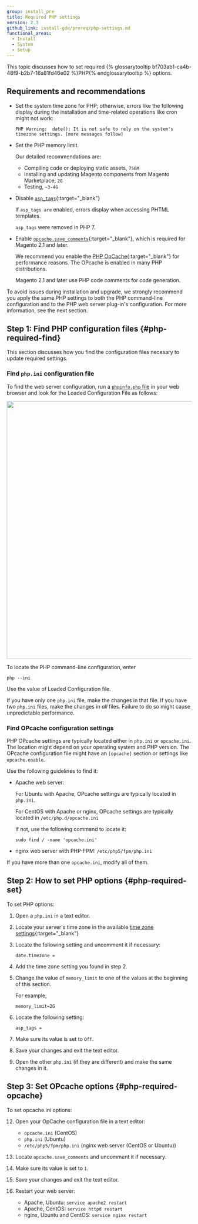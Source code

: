 ```yaml
---
group: install_pre
title: Required PHP settings
version: 2.3
github_link: install-gde/prereq/php-settings.md
functional_areas:
  - Install
  - System
  - Setup
---
```


This topic discusses how to set required {% glossarytooltip bf703ab1-ca4b-48f9-b2b7-16a81fd46e02 %}PHP{% endglossarytooltip %} options.

## Requirements and recommendations

*	Set the system time zone for PHP; otherwise, errors like the following display during the installation and time-related operations like cron might not work:

		PHP Warning:  date(): It is not safe to rely on the system's timezone settings. [more messages follow]

*	Set the PHP memory limit.

	Our detailed recommendations are:

	*	Compiling code or deploying static assets, `756M`
    *	Installing and updating Magento components from Magento Marketplace, `2G`
    *	Testing, `~3-4G`
*	Disable [`asp_tags`](http://php.net/manual/en/ini.core.php#ini.asp-tags){:target="_blank"}

	If `asp_tags are` enabled, errors display when accessing PHTML templates.

	`asp_tags` were removed in PHP 7.
*	Enable [`opcache.save_comments`](http://php.net/manual/en/opcache.configuration.php#ini.opcache.save_comments){:target="_blank"}, which is required for Magento 2.1 and later. 

	We recommend you enable the [PHP OpCache](http://php.net/manual/en/intro.opcache.php){:target="_blank"} for performance reasons. The OPcache is enabled in many PHP distributions.

	Magento 2.1 and later use PHP code comments for code generation.

<div class="bs-callout bs-callout-warning">
    <p>To avoid issues during installation and upgrade, we strongly recommend you apply the same PHP settings to both the PHP command-line configuration and to the PHP web server plug-in's configuration. For more information, see the next section.</p>
</div>

## Step 1: Find PHP configuration files {#php-required-find}
This section discusses how you find the configuration files necesary to update required settings.

### Find `php.ini` configuration file

To find the web server configuration, run a <a href="{{page.baseurl}}/install-gde/prereq/optional.html#install-optional-phpinfo">`phpinfo.php` file</a> in your web browser and look for the Loaded Configuration File as follows:

<img src="{{ site.baseurl }}/common/images/config_phpini-webserver.png" width="700px">

To locate the PHP command-line configuration, enter

	php --ini

Use the value of Loaded Configuration file.

<div class="bs-callout bs-callout-warning">
    <p>If you have only one <code>php.ini</code> file, make the changes in that file. If you have two <code>php.ini</code> files, make the changes in <em>all</em> files. Failure to do so might cause unpredictable performance.</p>
</div> 

### Find OPcache configuration settings

PHP OPcache settings are typically located either in `php.ini` or `opcache.ini`. The location might depend on your operating system and PHP version. The OPcache configuration file might have an `[opcache]` section or settings like `opcache.enable`.

Use the following guidelines to find it:

*	Apache web server:

	For Ubuntu with Apache, OPcache settings are typically located in `php.ini`. 

	For CentOS with Apache or nginx, OPcache settings are typically located in `/etc/php.d/opcache.ini`

	If not, use the following command to locate it:

		sudo find / -name 'opcache.ini'

*	nginx web server with PHP-FPM: `/etc/php5/fpm/php.ini`

If you have more than one `opcache.ini`, modify all of them.

## Step 2: How to set PHP options {#php-required-set}

To set PHP options:

1.	Open a `php.ini` in a text editor.
3.	Locate your server's time zone in the available [time zone settings](http://php.net/manual/en/timezones.php){:target="_blank"}
4.	Locate the following setting and uncomment it if necessary:

		date.timezone =
5.	Add the time zone setting you found in step 2.
6.	Change the value of `memory_limit` to one of the values at the beginning of this section.

	For example,

		memory_limit=2G

8.	Locate the following setting:

		asp_tags =
9.	Make sure its value is set to `Off`.
10.	Save your changes and exit the text editor.
11.	Open the other `php.ini` (if they are different) and make the same changes in it.

## Step 3: Set OPcache options {#php-required-opcache}

To set opcache.ini options:

12.	Open your OpCache configuration file in a text editor:

	*	`opcache.ini` (CentOS)
	*	`php.ini` (Ubuntu)
	*	`/etc/php5/fpm/php.ini` (nginx web server (CentOS or Ubuntu))
13.	Locate `opcache.save_comments` and uncomment it if necessary.
14.	Make sure its value is set to `1`.
15.	Save your changes and exit the text editor.
11.	Restart your web server:

	*	Apache, Ubuntu: `service apache2 restart`
	*	Apache, CentOS: `service httpd restart`
	*	nginx, Ubuntu and CentOS: `service nginx restart`

